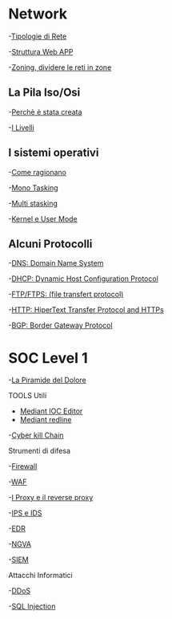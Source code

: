 # Network

-[Tipologie di Rete](https://github.com/emanueletroiani/Network/edit/Tipologie-di-Rete/README.md)

-[Struttura Web APP](https://github.com/emanueletroiani/Network/blob/Struttura-Wep-APP/README.md)

-[Zoning, dividere le reti in zone](https://github.com/emanueletroiani/I-miei-studi/blob/Zoning,-dividere-le-reti-in-zone/README.md)

## La Pila Iso/Osi

-[Perchè è stata creata](https://github.com/emanueletroiani/Network/tree/Pila-Iso/Osi)

-[I Livelli](https://github.com/emanueletroiani/Network/blob/I-Livelli/README.md)


## I sistemi operativi

-[Come ragionano](https://github.com/emanueletroiani/I-miei-studi/edit/Come-ragionano/README.md)

-[Mono Tasking](https://github.com/emanueletroiani/I-miei-studi/blob/Mono-Tasking/README.md)

-[Multi stasking](https://github.com/emanueletroiani/I-miei-studi/edit/Multi-tasking/README.md)

-[Kernel e User Mode](https://github.com/emanueletroiani/I-miei-studi/blob/Kernel-e-User-Mode/README.md)

## Alcuni Protocolli

-[DNS: Domain Name System](https://github.com/emanueletroiani/Network/blob/DNS-Domain-Name-System/README.md)

-[DHCP: Dynamic Host Configuration Protocol](https://github.com/emanueletroiani/Network/blob/DHCP-Dynamic-Host-Configuration-Protocol/README.md)

-[FTP/FTPS: (file transfert protocol)](https://github.com/emanueletroiani/Network/blob/FTP-(file-transfert-protocol)/README.md)

-[HTTP: HiperText Transfer Protocol and HTTPs](https://github.com/emanueletroiani/Network/edit/%23-HTTP-HiperText-Transfer-Protocol-and-HTTPs/README.md)

-[BGP: Border Gateway Protocol](https://github.com/emanueletroiani/Network/edit/BGP-Border-Gateway-Protocol/README.md)

# SOC Level 1

-[La Piramide del Dolore](https://github.com/emanueletroiani/Network/edit/La-Piramide-del-Dolore/README.md)

TOOLS Utili

- [Mediant IOC Editor](https://github.com/emanueletroiani/I-miei-studi/edit/Mediant-IOC-Editor/README.md)
- [Mediant redline](https://github.com/emanueletroiani/I-miei-studi/edit/Mediant-redline/README.md)

-[Cyber kill Chain](https://github.com/emanueletroiani/I-miei-studi/edit/Cyber-kill-Chain/README.md)

Strumenti di difesa

-[Firewall](https://github.com/emanueletroiani/I-miei-studi/edit/Firewall/README.md)

-[WAF](https://github.com/emanueletroiani/I-miei-studi/edit/WAF/README.md)

-[I Proxy e il reverse proxy](https://github.com/emanueletroiani/I-miei-studi/blob/I-Proxy-e-il-reverse-proxy/README.md)

-[IPS e IDS](https://github.com/emanueletroiani/I-miei-studi/edit/IPS-e-IDS/README.md)

-[EDR](https://github.com/emanueletroiani/I-miei-studi/blob/EDR/README.md)

-[NGVA](https://github.com/emanueletroiani/I-miei-studi/blob/NGAV/README.md)

-[SIEM](https://github.com/emanueletroiani/I-miei-studi/edit/SIEM/README.md)

Attacchi Informatici

-[DDoS](https://github.com/emanueletroiani/I-miei-studi/edit/DDoS/README.md)

-[SQL Injection](https://github.com/emanueletroiani/I-miei-studi/blob/SQL-Injection/README.md)


